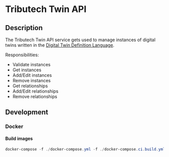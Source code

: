 # Tributech Twin API

## Description
The Tributech Twin API service gets used to manage instances of digital twins written in the [Digital Twin Definition Language](https://github.com/Azure/opendigitaltwins-dtdl/blob/master/DTDL/v2/dtdlv2.md).

Responsibilities:
- Validate instances
- Get instances
- Add/Edit instances
- Remove instances 
- Get relationships
- Add/Edit relationships
- Remove relationships


## Development

### Docker

#### Build images
```powershell
docker-compose -f ./docker-compose.yml -f ./docker-compose.ci.build.yml build
```
